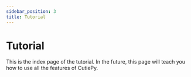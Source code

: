 ```yaml
---
sidebar_position: 3
title: Tutorial
---
```


# Tutorial

This is the index page of the tutorial. In the future, this page will teach you how to use all the features of CutiePy.
